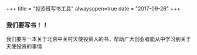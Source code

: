 +++
title = "投资班写书工具"
alwaysopen=true
date = "2017-09-26"
+++

### 我们要写书！！

我们要写一本关于北京中关村天使投资人的书，帮助广大创业者能从中学习到关于天使投资的事情
